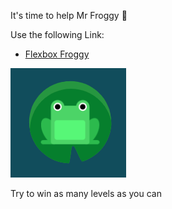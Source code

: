 It's time to help Mr Froggy 🐸

Use the following Link: 
- [Flexbox Froggy](https://flexboxfroggy.com/)

![](./Froggy.png)

Try to win as many levels as you can